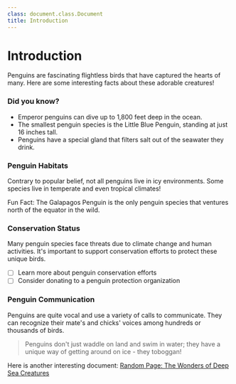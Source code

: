 ```yaml
---
class: document.class.Document
title: Introduction
---
```


# Introduction

Penguins are fascinating flightless birds that have captured the hearts of many. Here are some interesting facts about these adorable creatures!

### Did you know?

- Emperor penguins can dive up to 1,800 feet deep in the ocean.
- The smallest penguin species is the Little Blue Penguin, standing at just 16 inches tall.
- Penguins have a special gland that filters salt out of the seawater they drink.

### Penguin Habitats

Contrary to popular belief, not all penguins live in icy environments. Some species live in temperate and even tropical climates!

<aside>
Fun Fact: The Galapagos Penguin is the only penguin species that ventures north of the equator in the wild.

</aside>

### Conservation Status

Many penguin species face threats due to climate change and human activities. It's important to support conservation efforts to protect these unique birds.

- [ ]  Learn more about penguin conservation efforts
- [ ]  Consider donating to a penguin protection organization

### Penguin Communication

Penguins are quite vocal and use a variety of calls to communicate. They can recognize their mate's and chicks' voices among hundreds or thousands of birds.

> Penguins don't just waddle on land and swim in water; they have a unique way of getting around on ice - they toboggan!
>

Here is another interesting document: [Random Page: The Wonders of Deep Sea Creatures](./Random%20Page:%20The%20Wonders%20of%20Deep%20Sea%20Creatures.md)